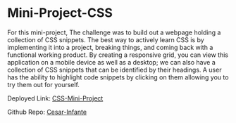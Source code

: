 # Mini-Project-CSS

For this mini-project, The challenge was to build out a webpage holding a collection of CSS snippets. The best way to actively learn CSS is by implementing it into a project, breaking things, and coming back with a functional working product. By creating a responsive grid, you can view this application on a mobile device as well as a desktop; we can also have a collection of CSS snippets that can be identified by their headings. A user has the ability to highlight code snippets by clicking on them allowing you to try them out for yourself.


Deployed Link: [CSS-Mini-Project]

Github Repo: [Cesar-Infante] 




[CSS-Mini-Project]: https://cesar-infante.github.io/Mini-Project-CSS/
[Cesar-Infante]: https://github.com/Cesar-Infante
